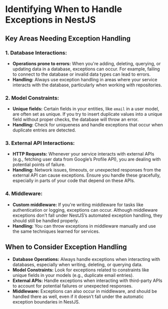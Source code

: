 # Identifying When to Handle Exceptions in NestJS

## Key Areas Needing Exception Handling

### 1. **Database Interactions:**

- **Operations prone to errors:** When you're adding, deleting, querying, or updating data in a database, exceptions can occur. For example, failing to connect to the database or invalid data types can lead to errors.
- **Handling:** Always use exception handling in areas where your service interacts with the database, particularly when working with repositories.

### 2. **Model Constraints:**

- **Unique fields:** Certain fields in your entities, like `email` in a user model, are often set as unique. If you try to insert duplicate values into a unique field without proper checks, the database will throw an error.
- **Handling:** Check for uniqueness and handle exceptions that occur when duplicate entries are detected.

### 3. **External API Interactions:**

- **HTTP Requests:** Whenever your service interacts with external APIs (e.g., fetching user data from Google’s Profile API), you are dealing with potential points of failure.
- **Handling:** Network issues, timeouts, or unexpected responses from the external API can cause exceptions. Ensure you handle these gracefully, especially in parts of your code that depend on these APIs.

### 4. **Middleware:**

- **Custom middleware:** If you're writing middleware for tasks like authentication or logging, exceptions can occur. Although middleware exceptions don't fall under NestJS’s automated exception handling, they should still be handled properly.
- **Handling:** You can throw exceptions in middleware manually and use the same techniques learned for services.

## When to Consider Exception Handling

- **Database Operations:** Always handle exceptions when interacting with databases, especially when writing, deleting, or querying data.
- **Model Constraints:** Look for exceptions related to constraints like unique fields in your models (e.g., duplicate email entries).
- **External APIs:** Handle exceptions when interacting with third-party APIs to account for potential failures or unexpected responses.
- **Middleware:** Exceptions can also occur in middleware, and should be handled there as well, even if it doesn’t fall under the automatic exception boundaries in NestJS.
